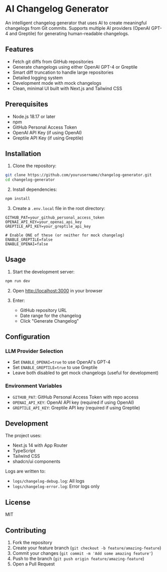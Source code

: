 
# AI Changelog Generator

An intelligent changelog generator that uses AI to create meaningful changelogs from Git commits. Supports multiple AI providers (OpenAI GPT-4 and Greptile) for generating human-readable changelogs.

## Features

- Fetch git diffs from GitHub repositories
- Generate changelogs using either OpenAI GPT-4 or Greptile
- Smart diff truncation to handle large repositories
- Detailed logging system
- Development mode with mock changelogs
- Clean, minimal UI built with Next.js and Tailwind CSS

## Prerequisites

- Node.js 18.17 or later
- npm
- GitHub Personal Access Token
- OpenAI API Key (if using OpenAI)
- Greptile API Key (if using Greptile)

## Installation

1. Clone the repository:
```bash
git clone https://github.com/yourusername/changelog-generator.git
cd changelog-generator
```

2. Install dependencies:
```bash
npm install
```

3. Create a `.env.local` file in the root directory:
```env
GITHUB_PAT=your_github_personal_access_token
OPENAI_API_KEY=your_openai_api_key
GREPTILE_API_KEY=your_greptile_api_key

# Enable ONE of these (or neither for mock changelog)
ENABLE_GREPTILE=false
ENABLE_OPENAI=false
```

## Usage

1. Start the development server:
```bash
npm run dev
```

2. Open [http://localhost:3000](http://localhost:3000) in your browser

3. Enter:
   - GitHub repository URL
   - Date range for the changelog
   - Click "Generate Changelog"

## Configuration

### LLM Provider Selection
- Set `ENABLE_OPENAI=true` to use OpenAI's GPT-4
- Set `ENABLE_GREPTILE=true` to use Greptile
- Leave both disabled to get mock changelogs (useful for development)

### Environment Variables
- `GITHUB_PAT`: GitHub Personal Access Token with repo access
- `OPENAI_API_KEY`: OpenAI API key (required if using OpenAI)
- `GREPTILE_API_KEY`: Greptile API key (required if using Greptile)

## Development

The project uses:
- Next.js 14 with App Router
- TypeScript
- Tailwind CSS
- shadcn/ui components

Logs are written to:
- `logs/changelog-debug.log`: All logs
- `logs/changelog-error.log`: Error logs only

## License

MIT

## Contributing

1. Fork the repository
2. Create your feature branch (`git checkout -b feature/amazing-feature`)
3. Commit your changes (`git commit -m 'Add some amazing feature'`)
4. Push to the branch (`git push origin feature/amazing-feature`)
5. Open a Pull Request